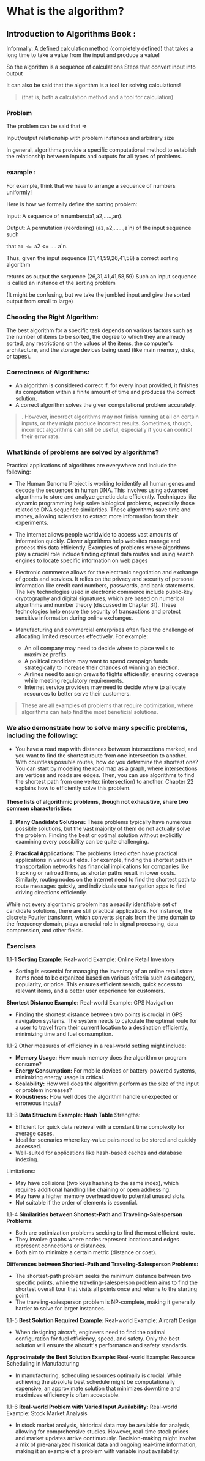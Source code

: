 # What is the algorithm?

## Introduction to Algorithms Book :

Informally:
A defined calculation method (completely defined) that takes a long time to take a value from the input and produce a value!

So the algorithm is a sequence of calculations
Steps that convert input into output

It can also be said that the algorithm is a tool for solving calculations!

> (that is, both a calculation method and a tool for calculation)

### Problem
The problem can be said that =>

Input/output relationship with problem instances and arbitrary size

In general, algorithms provide a specific computational method to establish the relationship between inputs and outputs for all types of problems. 


### example :
For example, think that we have to arrange a sequence of numbers uniformly!

Here is how we formally define the sorting problem:

Input: A sequence of n numbers(a1,a2,.....,an).

Output: A permutation (reordering) (a`1,a`2,......,a`n) of the input sequence such

that a`1 <= a`2 <= .... a`n.

Thus, given the input sequence (31,41,59,26,41,58) a correct sorting algorithm

returns as output the sequence (26,31,41,41,58,59) Such an input sequence is called an instance of the sorting problem

(It might be confusing, but we take the jumbled input and give the sorted output from small to large)


### **Choosing the Right Algorithm:**
The best algorithm for a specific task depends on various factors such as the number of items to be sorted, the degree to which they are already sorted, any restrictions on the values of the items, the computer's architecture, and the storage devices being used (like main memory, disks, or tapes).


### **Correctness of Algorithms:**
- An algorithm is considered correct if, for every input provided, it finishes its computation within a finite amount of time and produces the correct solution.
- A correct algorithm solves the given computational problem accurately. 

> . However, incorrect algorithms may not finish running at all on certain inputs, or they might produce incorrect results. Sometimes, though, incorrect algorithms can still be useful, especially if you can control their error rate.

### What kinds of problems are solved by algorithms?

Practical applications of algorithms are everywhere and include the following:

- The Human Genome Project is working to identify all human genes and decode the sequences in human DNA. This involves using advanced algorithms to store and analyze genetic data efficiently. Techniques like dynamic programming help solve biological problems, especially those related to DNA sequence similarities. These algorithms save time and money, allowing scientists to extract more information from their experiments.

- The internet allows people worldwide to access vast amounts of information quickly. Clever algorithms help websites manage and process this data efficiently. Examples of problems where algorithms play a crucial role include finding optimal data routes and using search engines to locate specific information on web pages


- Electronic commerce allows for the electronic negotiation and exchange of goods and services. It relies on the privacy and security of personal information like credit card numbers, passwords, and bank statements. The key technologies used in electronic commerce include public-key cryptography and digital signatures, which are based on numerical algorithms and number theory (discussed in Chapter 31). These technologies help ensure the security of transactions and protect sensitive information during online exchanges.


- Manufacturing and commercial enterprises often face the challenge of allocating limited resources effectively. For example:
  - An oil company may need to decide where to place wells to maximize profits.
  - A political candidate may want to spend campaign funds strategically to increase their chances of winning an election.
  - Airlines need to assign crews to flights efficiently, ensuring coverage while meeting regulatory requirements.
  - Internet service providers may need to decide where to allocate resources to better serve their customers.
> These are all examples of problems that require optimization, where algorithms can help find the most beneficial solutions.


### We also demonstrate how to solve many specific problems, including the following:

- You have a road map with distances between intersections marked, and you want to find the shortest route from one intersection to another. With countless possible routes, how do you determine the shortest one? You can start by modeling the road map as a graph, where intersections are vertices and roads are edges. Then, you can use algorithms to find the shortest path from one vertex (intersection) to another. Chapter 22 explains how to efficiently solve this problem.


#### **These lists of algorithmic problems, though not exhaustive, share two common characteristics:**

1. **Many Candidate Solutions:** These problems typically have numerous possible solutions, but the vast majority of them do not actually solve the problem. Finding the best or optimal solution without explicitly examining every possibility can be quite challenging.

2. **Practical Applications:** The problems listed often have practical applications in various fields. For example, finding the shortest path in transportation networks has financial implications for companies like trucking or railroad firms, as shorter paths result in lower costs. Similarly, routing nodes on the internet need to find the shortest path to route messages quickly, and individuals use navigation apps to find driving directions efficiently.

While not every algorithmic problem has a readily identifiable set of candidate solutions, there are still practical applications. For instance, the discrete Fourier transform, which converts signals from the time domain to the frequency domain, plays a crucial role in signal processing, data compression, and other fields.


### Exercises

1.1-1
**Sorting Example:** 
Real-world Example: Online Retail Inventory
- Sorting is essential for managing the inventory of an online retail store. Items need to be organized based on various criteria such as category, popularity, or price. This ensures efficient search, quick access to relevant items, and a better user experience for customers.

**Shortest Distance Example:** 
Real-world Example: GPS Navigation
- Finding the shortest distance between two points is crucial in GPS navigation systems. The system needs to calculate the optimal route for a user to travel from their current location to a destination efficiently, minimizing time and fuel consumption.

1.1-2
Other measures of efficiency in a real-world setting might include:
- **Memory Usage:** How much memory does the algorithm or program consume?
- **Energy Consumption:** For mobile devices or battery-powered systems, minimizing energy usage is critical.
- **Scalability:** How well does the algorithm perform as the size of the input or problem increases?
- **Robustness:** How well does the algorithm handle unexpected or erroneous inputs?

1.1-3
**Data Structure Example: Hash Table**
Strengths:
- Efficient for quick data retrieval with a constant time complexity for average cases.
- Ideal for scenarios where key-value pairs need to be stored and quickly accessed.
- Well-suited for applications like hash-based caches and database indexing.

Limitations:
- May have collisions (two keys hashing to the same index), which requires additional handling like chaining or open addressing.
- May have a higher memory overhead due to potential unused slots.
- Not suitable if the order of elements is essential.

1.1-4
**Similarities between Shortest-Path and Traveling-Salesperson Problems:**
- Both are optimization problems seeking to find the most efficient route.
- They involve graphs where nodes represent locations and edges represent connections or distances.
- Both aim to minimize a certain metric (distance or cost).

**Differences between Shortest-Path and Traveling-Salesperson Problems:**
- The shortest-path problem seeks the minimum distance between two specific points, while the traveling-salesperson problem aims to find the shortest overall tour that visits all points once and returns to the starting point.
- The traveling-salesperson problem is NP-complete, making it generally harder to solve for larger instances.

1.1-5
**Best Solution Required Example:** 
Real-world Example: Aircraft Design
- When designing aircraft, engineers need to find the optimal configuration for fuel efficiency, speed, and safety. Only the best solution will ensure the aircraft's performance and safety standards.

**Approximately the Best Solution Example:** 
Real-world Example: Resource Scheduling in Manufacturing
- In manufacturing, scheduling resources optimally is crucial. While achieving the absolute best schedule might be computationally expensive, an approximate solution that minimizes downtime and maximizes efficiency is often acceptable.

1.1-6
**Real-world Problem with Varied Input Availability:**
Real-world Example: Stock Market Analysis
- In stock market analysis, historical data may be available for analysis, allowing for comprehensive studies. However, real-time stock prices and market updates arrive continuously. Decision-making might involve a mix of pre-analyzed historical data and ongoing real-time information, making it an example of a problem with variable input availability.